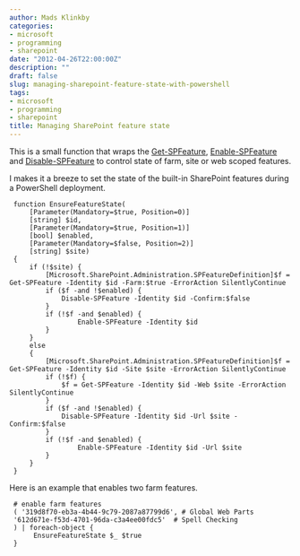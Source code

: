 ```yaml
---
author: Mads Klinkby
categories:
- microsoft
- programming
- sharepoint
date: "2012-04-26T22:00:00Z"
description: ""
draft: false
slug: managing-sharepoint-feature-state-with-powershell
tags:
- microsoft
- programming
- sharepoint
title: Managing SharePoint feature state
---
```



This is a small function that wraps the [Get-SPFeature](http://technet.microsoft.com/en-us/library/ff607945.aspx), [Enable-SPFeature](http://technet.microsoft.com/en-us/library/ff607803.aspx) and [Disable-SPFeature](http://technet.microsoft.com/en-us/library/ff607879.aspx) to control state of farm, site or web scoped features.

I makes it a breeze to set the state of the built-in SharePoint features during a PowerShell deployment.

```PS1
 function EnsureFeatureState(
     [Parameter(Mandatory=$true, Position=0)]
     [string] $id,
     [Parameter(Mandatory=$true, Position=1)]
     [bool] $enabled,
     [Parameter(Mandatory=$false, Position=2)]
     [string] $site)
 {
     if (!$site) {
         [Microsoft.SharePoint.Administration.SPFeatureDefinition]$f = Get-SPFeature -Identity $id -Farm:$true -ErrorAction SilentlyContinue
         if ($f -and !$enabled) {
             Disable-SPFeature -Identity $id -Confirm:$false
         }
         if (!$f -and $enabled) {
                 Enable-SPFeature -Identity $id
         }
     }
     else
     {
         [Microsoft.SharePoint.Administration.SPFeatureDefinition]$f = Get-SPFeature -Identity $id -Site $site -ErrorAction SilentlyContinue
         if (!$f) {
             $f = Get-SPFeature -Identity $id -Web $site -ErrorAction SilentlyContinue
         }
         if ($f -and !$enabled) {
             Disable-SPFeature -Identity $id -Url $site -Confirm:$false
         }
         if (!$f -and $enabled) {
                 Enable-SPFeature -Identity $id -Url $site
         }
     }
 } 
 ```
  

Here is an example that enables two farm features.

```PS1
 # enable farm features
 ( '319d8f70-eb3a-4b44-9c79-2087a87799d6', # Global Web Parts
 '612d671e-f53d-4701-96da-c3a4ee00fdc5'  # Spell Checking
 ) | foreach-object {
      EnsureFeatureState $_ $true
 } 
 ```


